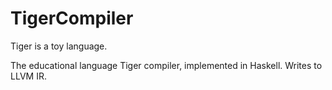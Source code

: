 # TigerCompiler

Tiger is a toy language.

The educational language Tiger compiler, implemented in Haskell. Writes to LLVM IR.
